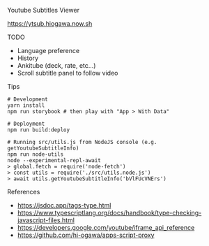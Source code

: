 Youtube Subtitles Viewer

https://ytsub.hiogawa.now.sh

TODO

- Language preference
- History
- Ankitube (deck, rate, etc...)
- Scroll subtitle panel to follow video

Tips

```
# Development
yarn install
npm run storybook # then play with "App > With Data"

# Deployment
npm run build:deploy

# Running src/utils.js from NodeJS console (e.g. getYoutubeSubtitleInfo)
npm run node-utils
node --experimental-repl-await
> global.fetch = require('node-fetch')
> const utils = require('./src/utils.node.js')
> await utils.getYoutubeSubtitleInfo('bVlFUcVNErs')
```

References

- https://jsdoc.app/tags-type.html
- https://www.typescriptlang.org/docs/handbook/type-checking-javascript-files.html
- https://developers.google.com/youtube/iframe_api_reference
- https://github.com/hi-ogawa/apps-script-proxy
